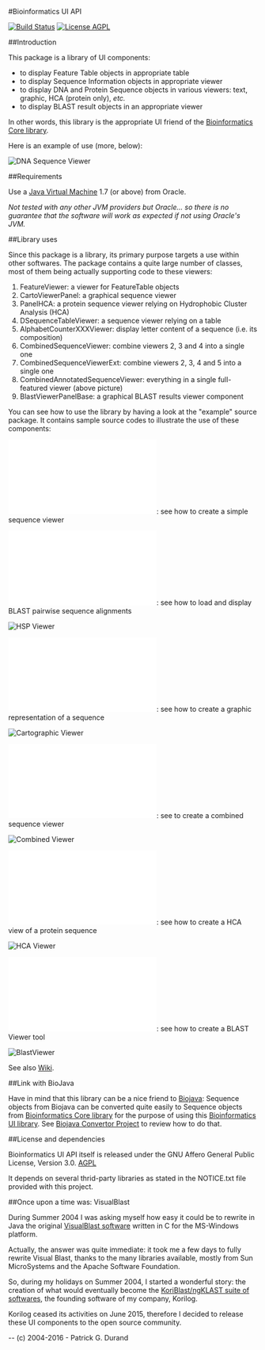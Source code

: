 #Bioinformatics UI API

[![Build Status](https://travis-ci.org/pgdurand/Bioinformatics-UI-API.svg?branch=master)](https://travis-ci.org/pgdurand/Bioinformatics-UI-API)
[![License AGPL](https://img.shields.io/badge/license-Affero%20GPL%203.0-blue.svg)](https://www.gnu.org/licenses/agpl-3.0.txt)

##Introduction

This package is a library of UI components:

* to display Feature Table objects in appropriate table 
* to display Sequence Information objects in appropriate viewer
* to display DNA and Protein Sequence objects in various viewers: text, graphic, HCA (protein only), *etc.*
* to display BLAST result objects in an appropriate viewer


In other words, this library is the appropriate UI friend of the [Bioinformatics Core library](https://github.com/pgdurand/Bioinformatics-Core-API).

Here is an example of use (more, below):

![DNA Sequence Viewer](doc/bioinformatics-ui-viewer.png)

##Requirements

Use a [Java Virtual Machine](http://www.oracle.com/technetwork/java/javase/downloads/index.html) 1.7 (or above) from Oracle. 

*Not tested with any other JVM providers but Oracle... so there is no guarantee that the software will work as expected if not using Oracle's JVM.*

##Library uses

Since this package is a library, its primary purpose targets a use within other softwares. The package contains a quite large number of classes, most of them being actually supporting code to these viewers:

1. FeatureViewer: a viewer for FeatureTable objects
2. CartoViewerPanel: a graphical sequence viewer
3. PanelHCA: a protein sequence viewer relying on Hydrophobic Cluster Analysis (HCA)
4. DSequenceTableViewer: a sequence viewer relying on a table
5. AlphabetCounterXXXViewer: display letter content of a sequence (i.e. its composition)
6. CombinedSequenceViewer: combine viewers 2, 3 and 4 into a single one
7. CombinedSequenceViewerExt: combine viewers 2, 3, 4 and 5 into a single one
8. CombinedAnnotatedSequenceViewer: everything in a single full-featured viewer (above picture)
9. BlastViewerPanelBase: a graphical BLAST results viewer component

You can see how to use the library by having a look at the "example" source package. It contains sample source codes to illustrate the use of these components:

![BasicSequenceViewer](src/example/BasicSequenceViewer.java): see how to create a simple sequence viewer

![HSPSequenceViewer](src/example/HSPSequenceViewer.java): see how to load and display BLAST pairwise sequence alignments

![HSP Viewer](doc/HSPSequenceViewer.png)

![CartoViewerPanelApp](src/example/CartoViewerPanelApp.java): see how to create a graphic representation of a sequence

![Cartographic Viewer](doc/CartoViewer.png)

![CombinedSequenceViewerApp](src/example/CombinedSequenceViewerApp.java): see to create a combined sequence viewer

![Combined Viewer](doc/CombinedSequenceViewer.png)

![HCAViewerApplet](src/example/HCAViewerApplet.java): see how to create a HCA view of a protein sequence

![HCA Viewer](doc/HCAView.png)

![BlastViewer](src/example/BasicBlastViewer.java): see how to create a BLAST Viewer tool

![BlastViewer](doc/BlastViewer.png)

See also [Wiki](https://github.com/pgdurand/Bioinformatics-UI-API/wiki).

##Link with BioJava

Have in mind that this library can be a nice friend to [Biojava](http://biojava.org): Sequence objects from Biojava can be converted quite easily to Sequence objects from [Bioinformatics Core library](https://github.com/pgdurand/Bioinformatics-Core-API) for the purpose of using this [Bioinformatics UI library](https://github.com/pgdurand/Bioinformatics-UI-API). See [Biojava Convertor Project](https://github.com/pgdurand/BiojavaConvertor) to review how to do that.

##License and dependencies

Bioinformatics UI API itself is released under the GNU Affero General Public License, Version 3.0. [AGPL](https://www.gnu.org/licenses/agpl-3.0.txt)

It depends on several thrid-party libraries as stated in the NOTICE.txt file provided with this project.

##Once upon a time was: VisualBlast

During Summer 2004 I was asking myself how easy it could be to rewrite in Java the original [VisualBlast software](http://www.ncbi.nlm.nih.gov/pubmed/9283755) written in C for the MS-Windows platform.

Actually, the answer was quite immediate: it took me a few days to fully rewrite Visual Blast, thanks to the many libraries available, mostly from Sun MicroSystems and the Apache Software Foundation.

So, during my holidays on Summer 2004, I started a wonderful story: the creation of what would eventually become the [KoriBlast/ngKLAST suite of softwares](http://plealog.com/korilog/product-sheets/ngKLAST.pdf), the founding software of my company, Korilog.

Korilog ceased its activities on June 2015, therefore I decided to release these UI components to the open source community. 

--
(c) 2004-2016 - Patrick G. Durand
